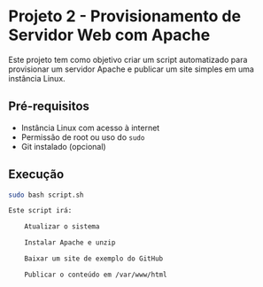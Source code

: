 # Projeto 2 - Provisionamento de Servidor Web com Apache

Este projeto tem como objetivo criar um script automatizado para provisionar um servidor Apache e publicar um site simples em uma instância Linux.

## Pré-requisitos

- Instância Linux com acesso à internet
- Permissão de root ou uso do `sudo`
- Git instalado (opcional)

## Execução

```bash
sudo bash script.sh

Este script irá:

    Atualizar o sistema

    Instalar Apache e unzip

    Baixar um site de exemplo do GitHub

    Publicar o conteúdo em /var/www/html
